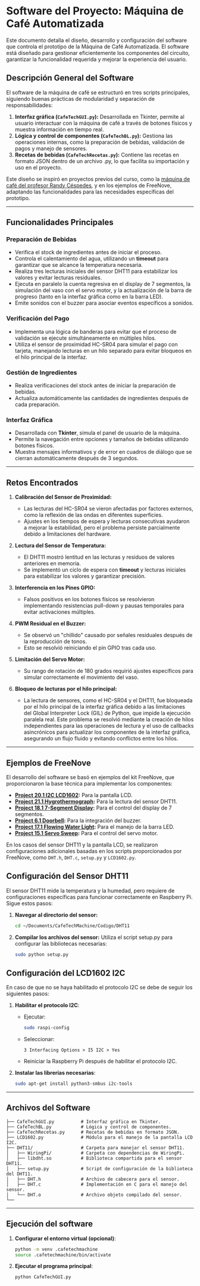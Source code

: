 # Software del Proyecto: Máquina de Café Automatizada

Este documento detalla el diseño, desarrollo y configuración del software que controla el prototipo de la Máquina de Café Automatizada. El software está diseñado para gestionar eficientemente los componentes del circuito, garantizar la funcionalidad requerida y mejorar la experiencia del usuario.

## Descripción General del Software

El software de la máquina de café se estructuró en tres scripts principales, siguiendo buenas prácticas de modularidad y separación de responsabilidades:

1. **Interfaz gráfica (`CafeTechGUI.py`):** Desarrollada en Tkinter, permite al usuario interactuar con la máquina de café a través de botones físicos y muestra información en tiempo real.
2. **Lógica y control de componentes (`CafeTechBL.py`):** Gestiona las operaciones internas, como la preparación de bebidas, validación de pagos y manejo de sensores.
3. **Recetas de bebidas (`CafeTechRecetas.py`):** Contiene las recetas en formato JSON dentro de un archivo .py, lo que facilita su importación y uso en el proyecto.

Este diseño se inspiró en proyectos previos del curso, como la [máquina de café del profesor Randy Céspedes](https://github.com/rscd27p/Maquina_de_Cafe/), y en los ejemplos de FreeNove, adaptando las funcionalidades para las necesidades específicas del prototipo.

---

## Funcionalidades Principales

### Preparación de Bebidas
- Verifica el stock de ingredientes antes de iniciar el proceso.
- Controla el calentamiento del agua, utilizando un **timeout** para garantizar que se alcance la temperatura necesaria.
- Realiza tres lecturas iniciales del sensor DHT11 para estabilizar los valores y evitar lecturas residuales.
- Ejecuta en paralelo la cuenta regresiva en el display de 7 segmentos, la simulación del vaso con el servo motor, y la actualización de la barra de progreso (tanto en la interfaz gráfica como en la barra LED).
- Emite sonidos con el buzzer para asociar eventos específicos a sonidos.

### Verificación del Pago
- Implementa una lógica de banderas para evitar que el proceso de validación se ejecute simultáneamente en múltiples hilos.
- Utiliza el sensor de proximidad HC-SR04 para simular el pago con tarjeta, manejando lecturas en un hilo separado para evitar bloqueos en el hilo principal de la interfaz.

### Gestión de Ingredientes
- Realiza verificaciones del stock antes de iniciar la preparación de bebidas.
- Actualiza automáticamente las cantidades de ingredientes después de cada preparación.

### Interfaz Gráfica
- Desarrollada con **Tkinter**, simula el panel de usuario de la máquina.
- Permite la navegación entre opciones y tamaños de bebidas utilizando botones físicos.
- Muestra mensajes informativos y de error en cuadros de diálogo que se cierran automáticamente después de 3 segundos.

---

## Retos Encontrados

1. **Calibración del Sensor de Proximidad:**
   - Las lecturas del HC-SR04 se vieron afectadas por factores externos, como la reflexión de las ondas en diferentes superficies.
   - Ajustes en los tiempos de espera y lecturas consecutivas ayudaron a mejorar la estabilidad, pero el problema persiste parcialmente debido a limitaciones del hardware.

2. **Lectura del Sensor de Temperatura:**
   - El DHT11 mostró lentitud en las lecturas y residuos de valores anteriores en memoria.
   - Se implementó un ciclo de espera con **timeout** y lecturas iniciales para estabilizar los valores y garantizar precisión.

3. **Interferencia en los Pines GPIO:**
   - Falsos positivos en los botones físicos se resolvieron implementando resistencias pull-down y pausas temporales para evitar activaciones múltiples.

4. **PWM Residual en el Buzzer:**
   - Se observó un "chillido" causado por señales residuales después de la reproducción de tonos.
   - Esto se resolvió reiniciando el pin GPIO tras cada uso.

5. **Limitación del Servo Motor:**
   - Su rango de rotación de 180 grados requirió ajustes específicos para simular correctamente el movimiento del vaso.
   
6. **Bloqueo de lecturas por el hilo principal:**
   - La lectura de sensores, como el HC-SR04 y el DHT11, fue bloqueada por el hilo principal de la interfaz gráfica debido a las limitaciones del Global Interpreter Lock (GIL) de Python, que impide la ejecución paralela real. Este problema se resolvió mediante la creación de hilos independientes para las operaciones de lectura y el uso de callbacks asincrónicos para actualizar los componentes de la interfaz gráfica, asegurando un flujo fluido y evitando conflictos entre los hilos.

---

## Ejemplos de FreeNove

El desarrollo del software se basó en ejemplos del kit FreeNove, que proporcionaron la base técnica para implementar los componentes:

- **[Project 20.1 I2C LCD1602](https://github.com/Freenove/Freenove_Ultimate_Starter_Kit_for_Raspberry_Pi/tree/master/Code/Python_GPIOZero_Code/20.1.1_I2CLCD1602):** Para la pantalla LCD.
- **[Project 21.1 Hygrothermograph](https://github.com/Freenove/Freenove_Ultimate_Starter_Kit_for_Raspberry_Pi/tree/master/Code/Python_GPIOZero_Code/21.1.1_DHT11):** Para la lectura del sensor DHT11.
- **[Project 18.1 7-Segment Display](https://github.com/Freenove/Freenove_Ultimate_Starter_Kit_for_Raspberry_Pi/tree/master/Code/Python_GPIOZero_Code/18.1.1_SevenSegmentDisplay):** Para el control del display de 7 segmentos.
- **[Project 6.1 Doorbell](https://github.com/Freenove/Freenove_Ultimate_Starter_Kit_for_Raspberry_Pi/tree/master/Code/Python_GPIOZero_Code/06.1.1_Doorbell):** Para la integración del buzzer.
- **[Project 17.1 Flowing Water Light](https://github.com/Freenove/Freenove_Ultimate_Starter_Kit_for_Raspberry_Pi/tree/master/Code/Python_GPIOZero_Code/17.1.1_LightWater02):** Para el manejo de la barra LED.
- **[Project 15.1 Servo Sweep](https://github.com/Freenove/Freenove_Ultimate_Starter_Kit_for_Raspberry_Pi/tree/master/Code/Python_GPIOZero_Code/15.1.1_Sweep):** Para el control del servo motor.


En los casos del sensor DHT11 y la pantalla LCD, se realizaron configuraciones adicionales basadas en los scripts proporcionados por FreeNove, como `DHT.h`, `DHT.c`, `setup.py` y `LCD1602.py`.

## Configuración del Sensor DHT11

El sensor DHT11 mide la temperatura y la humedad, pero requiere de configuraciones específicas para funcionar correctamente en Raspberry Pi. Sigue estos pasos:

1. **Navegar al directorio del sensor:**
   ```bash
   cd ~/Documents/CafeTechMachine/Codigo/DHT11
   ```

2. **Compilar los archivos del sensor:** Utiliza el script setup.py para configurar las bibliotecas necesarias:
   ```bash
   sudo python setup.py
   ```

## Configuración del LCD1602 I2C

En caso de que no se haya habilitado el protocolo I2C se debe de seguir los siguientes pasos:

1. **Habilitar el protocolo I2C**:
   - Ejecutar:
     ```bash
     sudo raspi-config
     ```
   - Seleccionar:
     ```
     3 Interfacing Options > I5 I2C > Yes
     ```
   - Reiniciar la Raspberry Pi después de habilitar el protocolo I2C.

2. **Instalar las librerías necesarias**:
   ```bash
   sudo apt-get install python3-smbus i2c-tools
   ```

---

## Archivos del Software

```plaintext
├── CafeTechGUI.py          # Interfaz gráfica en Tkinter.
├── CafeTechBL.py           # Lógica y control de componentes.
├── CafeTechRecetas.py      # Recetas de bebidas en formato JSON.
├── LCD1602.py              # Módulo para el manejo de la pantalla LCD I2C.
├── DHT11/                  # Carpeta para manejar el sensor DHT11.
│   ├── WiringPi/           # Carpeta con dependencias de WiringPi.
│   ├── libdht.so           # Biblioteca compartida para el sensor DHT11.
│   ├── setup.py            # Script de configuración de la biblioteca del DHT11.
│   ├── DHT.h               # Archivo de cabecera para el sensor.
│   ├── DHT.c               # Implementación en C para el manejo del sensor.
│   └── DHT.o               # Archivo objeto compilado del sensor.
└──
```

---

## Ejecución del software

1. **Configurar el entorno virtual (opcional)**:
     ```bash
     python -m venv .cafetechmachine
	 source .cafetechmachine/bin/activate
     ```

2. **Ejecutar el programa principal**:
   ```bash
   python CafeTechGUI.py
   ```
